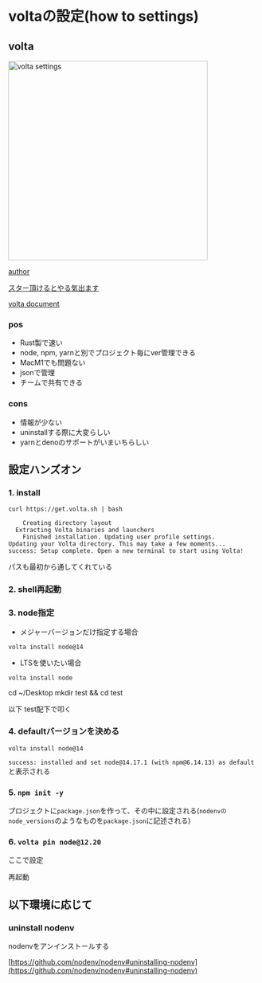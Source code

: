 # voltaの設定(how to settings)

## volta

<img src="https://terracetech.jp/wp-content/uploads/2021/06/無題229.png" width="400" alt="volta settings">

[author](https://kenjimorita.jp/)

[スター頂けるとやる気出ます](https://github.com/kenmori/handsonFrontend/stargazers)




[volta document](https://volta.sh/)

### pos

- Rust製で速い
- node, npm, yarnと別でプロジェクト毎にver管理できる
- MacM1でも問題ない
- jsonで管理
- チームで共有できる

### cons

- 情報が少ない
- uninstallする際に大変らしい
- yarnとdenoのサポートがいまいちらしい

## 設定ハンズオン

### 1. install

`curl https://get.volta.sh | bash`


```text
    Creating directory layout
  Extracting Volta binaries and launchers
    Finished installation. Updating user profile settings.
Updating your Volta directory. This may take a few moments...
success: Setup complete. Open a new terminal to start using Volta!
```

パスも最初から通してくれている

### 2. shell再起動


### 3. node指定

- メジャーバージョンだけ指定する場合

`volta install node@14`


- LTSを使いたい場合

`volta install node`

cd ~/Desktop
mkdir test && cd test

以下 test配下で叩く

### 4. defaultバージョンを決める

`volta install node@14`

`success: installed and set node@14.17.1 (with npm@6.14.13) as default`
と表示される

### 5. `npm init -y`

プロジェクトに`package.json`を作って、その中に設定される(`nodenvのnode_versions`のようなものを`package.json`に記述される)


### 6. `volta pin node@12.20`

ここで設定


再起動

## 以下環境に応じて

### uninstall nodenv

nodenvをアンインストールする

[https://github.com/nodenv/nodenv#uninstalling-nodenv](https://github.com/nodenv/nodenv#uninstalling-nodenv)
